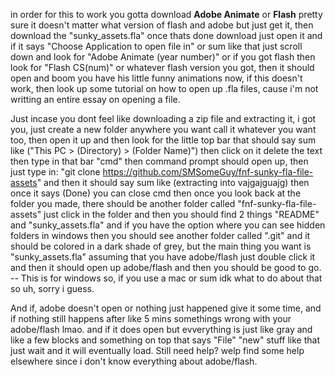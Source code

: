 in order for this to work you gotta download **Adobe Animate** or **Flash** pretty sure it doesn't matter what version of flash and adobe but just get it, then download the "sunky_assets.fla" once thats done download just open it and if it says "Choose Application to open file in" or sum like that just scroll down and look for "Adobe Animate (year number)" or if you got flash then look for "Flash CS(num)" or whatever flash version you got, then it should open and boom you have his little funny animations now, if this doesn't work, then look up some tutorial on how to open up .fla files, cause i'm not writting an entire essay on opening a file.


Just incase you dont feel like downloading a zip file and extracting it, i got you, just create a new folder anywhere you want call it whatever you want too, then open it up and then look for the little top bar that should say sum like ("This PC > (Directory) > (Folder Name)") then click on it delete the text then type in that bar "cmd" then command prompt should open up, then just type in: "git clone https://github.com/SMSomeGuy/fnf-sunky-fla-file-assets" and then it should say sum like (extracting into vajgajguajg) then once it says (Done) you can close cmd then once you look back at the folder you made, there should be another folder called "fnf-sunky-fla-file-assets" just click in the folder and then you should find 2 things "README" and "sunky_assets.fla" and if you have the option where you can see hidden folders in windows then you should see another folder called ".git" and it should be colored in a dark shade of grey, but the main thing you want is "sunky_assets.fla" assuming that you have adobe/flash just double click it and then it should open up adobe/flash and then you should be good to go. -- This is for windows so, if you use a mac or sum idk what to do about that so uh, sorry i guess.


And if, adobe doesn't open or nothing just happened give it some time, and if nothing still happens after like 5 mins somethings wrong with your adobe/flash lmao.
and if it does open but evverything is just like gray and like a few blocks and something on top that says "File" "new" stuff like that just wait and it will eventually load. Still need help? welp find some help elsewhere since i don't know everything about adobe/flash.
